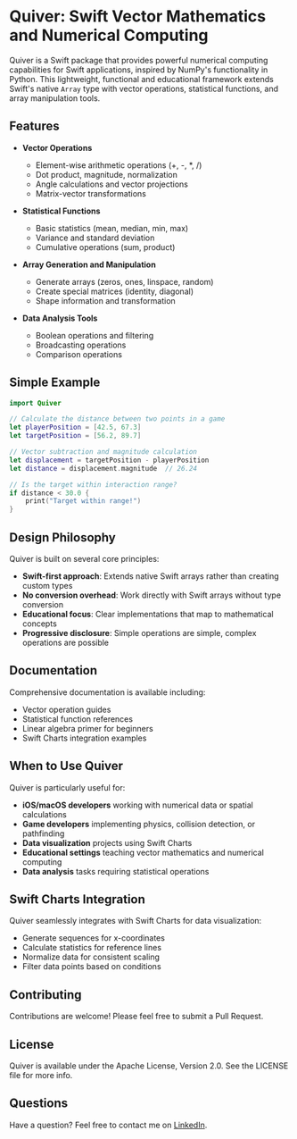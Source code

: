 # Quiver: Swift Vector Mathematics and Numerical Computing

Quiver is a Swift package that provides powerful numerical computing capabilities for Swift applications, inspired by NumPy's functionality in Python. This lightweight, functional and educational framework extends Swift's native `Array` type with vector operations, statistical functions, and array manipulation tools.

## Features

* **Vector Operations**
  * Element-wise arithmetic operations (+, -, *, /)
  * Dot product, magnitude, normalization
  * Angle calculations and vector projections
  * Matrix-vector transformations

* **Statistical Functions**
  * Basic statistics (mean, median, min, max)
  * Variance and standard deviation
  * Cumulative operations (sum, product)

* **Array Generation and Manipulation**
  * Generate arrays (zeros, ones, linspace, random)
  * Create special matrices (identity, diagonal)
  * Shape information and transformation

* **Data Analysis Tools**
  * Boolean operations and filtering
  * Broadcasting operations
  * Comparison operations

## Simple Example

```swift
import Quiver

// Calculate the distance between two points in a game
let playerPosition = [42.5, 67.3]
let targetPosition = [56.2, 89.7]

// Vector subtraction and magnitude calculation
let displacement = targetPosition - playerPosition
let distance = displacement.magnitude  // 26.24

// Is the target within interaction range?
if distance < 30.0 {
    print("Target within range!")
}
```

## Design Philosophy

Quiver is built on several core principles:

* **Swift-first approach**: Extends native Swift arrays rather than creating custom types
* **No conversion overhead**: Work directly with Swift arrays without type conversion
* **Educational focus**: Clear implementations that map to mathematical concepts
* **Progressive disclosure**: Simple operations are simple, complex operations are possible

## Documentation

Comprehensive documentation is available including:
* Vector operation guides
* Statistical function references
* Linear algebra primer for beginners
* Swift Charts integration examples

## When to Use Quiver

Quiver is particularly useful for:

* **iOS/macOS developers** working with numerical data or spatial calculations
* **Game developers** implementing physics, collision detection, or pathfinding
* **Data visualization** projects using Swift Charts
* **Educational settings** teaching vector mathematics and numerical computing
* **Data analysis** tasks requiring statistical operations

## Swift Charts Integration

Quiver seamlessly integrates with Swift Charts for data visualization:
* Generate sequences for x-coordinates
* Calculate statistics for reference lines
* Normalize data for consistent scaling
* Filter data points based on conditions

## Contributing

Contributions are welcome! Please feel free to submit a Pull Request.

## License

Quiver is available under the Apache License, Version 2.0. See the LICENSE file for more info.

## Questions

Have a question? Feel free to contact me on [LinkedIn](https://www.linkedin.com/in/waynebishop).
